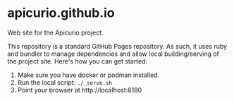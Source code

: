 # apicurio.github.io
Web site for the Apicurio project.

This repository is a standard GitHub Pages repository.  As such, it uses ruby and bundler 
to manage dependencies and allow local building/serving of the project site.  Here's how 
you can get started:

1) Make sure you have docker or podman installed.
2) Run the local script: `./_serve.sh`
3) Point your browser at http://localhost:8180
